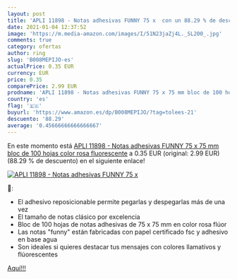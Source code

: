 ```yaml
---
layout: post
title: 'APLI 11898 - Notas adhesivas FUNNY 75 x  con un 88.29 % de descuento'
date: 2021-01-04 12:37:52
image: 'https://m.media-amazon.com/images/I/51N23jaZj4L._SL200_.jpg'
comments: true
category: ofertas
author: ring
slug: 'B008MEPIJO-es'
actualPrice: 0.35 EUR
currency: EUR
price: 0.35
comparePrice: 2.99 EUR
prodname: 'APLI 11898 - Notas adhesivas FUNNY 75 x 75 mm bloc de 100 hojas color rosa fluorescente'
country: 'es'
flag: '🇪🇸'
buyurl: 'https://www.amazon.es/dp/B008MEPIJO/?tag=tolees-21'
descuento: '88.29'
average: '0.45666666666666667'
---
```


En este momento está [APLI 11898 - Notas adhesivas FUNNY 75 x 75 mm bloc de 100 hojas color rosa fluorescente](https://www.amazon.es/dp/B008MEPIJO/?tag=tolees-21) a 0.35 EUR (original: 2.99 EUR) (88.29 %  de descuento) en el siguiente enlace!

[![APLI 11898 - Notas adhesivas FUNNY 75 x ](https://m.media-amazon.com/images/I/51N23jaZj4L._SL200_.jpg)](https://www.amazon.es/dp/B008MEPIJO/?tag=tolees-21)

🔎:

- El adhesivo reposicionable permite pegarlas y despegarlas más de una vez
- El tamaño de notas clásico por excelencia
- Bloc de 100 hojas de notas adhesivas de 75 x 75 mm en color rosa flúor
- Las notas "funny" están fabricadas con papel certificado fsc y adhesivo en base agua
- Son ideales si quieres destacar tus mensajes con colores llamativos y flúorescentes

[Aquí!!!](https://www.amazon.es/dp/B008MEPIJO/?tag=tolees-21)
